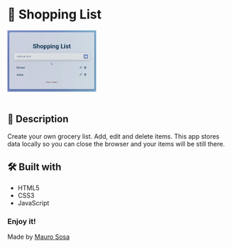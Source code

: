 # 📝 Shopping List

<img align="center" width="200" src="shopping-list.gif" style="margin-bottom: 20px;">

## 📃 Description

Create your own grocery list. Add, edit and delete items.
This app stores data locally so you can close the browser and your items will be still there.

## 🛠 Built with

- HTML5
- CSS3
- JavaScript

### Enjoy it!

Made by [Mauro Sosa](https://www.linkedin.com/in/mauro-sosa/)
